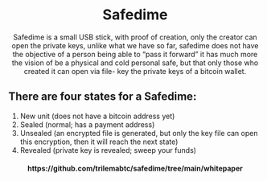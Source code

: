 <h1 align="center">Safedime</h1>
<p align="center">Safedime is a small USB stick, with proof of creation, only the creator can open the private keys, unlike what we have so far, safedime does not have the objective of a person being able to “pass it forward” it has much more the vision of be a physical and cold personal safe, but that only those who created it can open via file-
key the private keys of a bitcoin wallet.</p> 

## There are four states for a Safedime: 


1. New unit (does not have a bitcoin address yet) 
2. Sealed (normal; has a payment address)
3. Unsealed (an encrypted file is generated, but only the key file can open this encryption, then it will reach the next state) 
4. Revealed (private key is revealed; sweep your funds)

<h4 align="center"> 
https://github.com/trilemabtc/safedime/tree/main/whitepaper
</h4>
